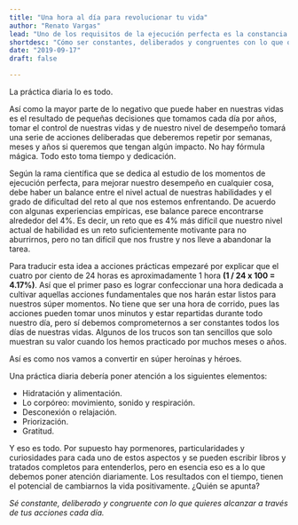 ```yaml
---
title: "Una hora al día para revolucionar tu vida"
author: "Renato Vargas"
lead: "Uno de los requisitos de la ejecución perfecta es la constancia. Las prácticas que nos pueden llevar a ser mejores solo muestran su valor después de repetirlas por algún tiempo. ¿Qué podemos hacer para diseñar una práctica diaria efectiva que nos lleve a tener más momentos de ejecución perfecta a voluntad?"
shortdesc: "Cómo ser constantes, deliberados y congruentes con lo que queremos alcanzar a través acciones prácticas diarias."
date: "2019-09-17"
draft: false

---
```

La práctica diaria lo es todo.

Así como la mayor parte de lo negativo que puede haber en nuestras vidas es el resultado de pequeñas decisiones que tomamos cada día por años, tomar el control de nuestras vidas y de nuestro nivel de desempeño tomará una serie de acciones deliberadas que deberemos repetir por semanas, meses y años si queremos que tengan algún impacto. No hay fórmula mágica. Todo esto toma tiempo y dedicación.

Según la rama científica que se dedica al estudio de los momentos de ejecución perfecta, para mejorar nuestro desempeño en cualquier cosa, debe haber un balance entre el nivel actual de nuestras habilidades y el grado de dificultad del reto al que nos estemos enfrentando. De acuerdo con algunas experiencias empíricas, ese balance parece encontrarse alrededor del 4%. Es decir, un reto que es 4% más difícil que nuestro nivel actual de habilidad es un reto suficientemente motivante para no aburrirnos, pero no tan difícil que nos frustre y nos lleve a abandonar la tarea.

Para traducir esta idea a acciones prácticas empezaré por explicar que el cuatro por ciento de 24 horas es aproximadamente 1 hora **(1 / 24 x 100 = 4.17%)**. Así que el primer paso es lograr confeccionar una hora dedicada a cultivar aquellas acciones fundamentales que nos harán estar listos para nuestros súper momentos. No tiene que ser una hora de corrido, pues las acciones pueden tomar unos minutos y estar repartidas durante todo nuestro día, pero sí debemos comprometernos a ser constantes todos los días de nuestras vidas. Algunos de los trucos son tan sencillos que solo muestran su valor cuando los hemos practicado por muchos meses o años.

Así es como nos vamos a convertir en súper heroínas y héroes.

Una práctica diaria debería poner atención a los siguientes elementos:

* Hidratación y alimentación.
* Lo corpóreo: movimiento, sonido y respiración.
* Desconexión o relajación.
* Priorización.
* Gratitud.

Y eso es todo. Por supuesto hay pormenores, particularidades y curiosidades para cada uno de estos aspectos y se pueden escribir libros y tratados completos para entenderlos, pero en esencia eso es a lo que debemos poner atención diariamente. Los resultados con el tiempo, tienen el potencial de cambiarnos la vida positivamente. ¿Quién se apunta?

*Sé constante, deliberado y congruente con lo que quieres alcanzar a través de tus acciones cada día.*
